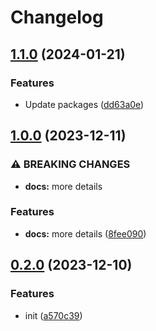# Changelog

## [1.1.0](https://github.com/Pilaton/eslint-eco/compare/markdown-v1.0.0...markdown-v1.1.0) (2024-01-21)


### Features

* Update packages ([dd63a0e](https://github.com/Pilaton/eslint-eco/commit/dd63a0e70c153dea00205792d2ff2b7d8cbaab3a))

## [1.0.0](https://github.com/Pilaton/eslint-eco/compare/markdown-v0.2.0...markdown-v1.0.0) (2023-12-11)


### ⚠ BREAKING CHANGES

* **docs:** more details

### Features

* **docs:** more details ([8fee090](https://github.com/Pilaton/eslint-eco/commit/8fee090a33c2279a73f23726fb9b8b834802f655))

## [0.2.0](https://github.com/Pilaton/eslint-eco/compare/markdown-v0.1.0...markdown-v0.2.0) (2023-12-10)


### Features

* init ([a570c39](https://github.com/Pilaton/eslint-eco/commit/a570c39edcc6496eb463e1940a7c2b1137b8702f))
